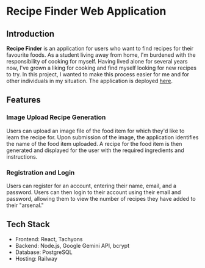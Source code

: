 # Recipe Finder Web Application

## Introduction
**Recipe Finder** is an application for users who want to find recipes for their favourite foods. As a student living away from home, I'm burdened with the responsibility of cooking 
for myself. Having lived alone for several years now, I've grown a liking for cooking and find myself looking for new recipes to try. In this project, I wanted to make this process 
easier for me and for other individuals in my situation. The application is deployed [here](https://recipe-finder.up.railway.app/).

## Features 

### Image Upload Recipe Generation
Users can upload an image file of the food item for which they'd like to learn the recipe for. Upon submission of the image, the application identifies the name of the food item 
uploaded. A recipe for the food item is then generated and displayed for the user with the required ingredients and instructions.

### Registration and Login
Users can register for an account, entering their name, email, and a password. Users can then login to their account using their email and password, allowing them to view the number 
of recipes they have added to their "arsenal."

## Tech Stack
- Frontend: React, Tachyons
- Backend: Node.js, Google Gemini API, bcrypt
- Database: PostgreSQL
- Hosting: Railway
